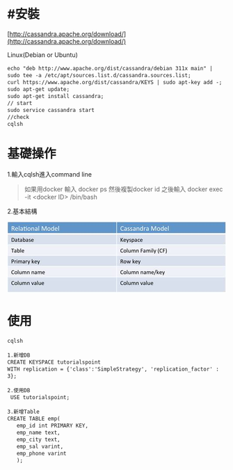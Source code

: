 # \#安裝

[http://cassandra.apache.org/download/](http://cassandra.apache.org/download/)

Linux\(Debian or Ubuntu\)

```
echo "deb http://www.apache.org/dist/cassandra/debian 311x main" | sudo tee -a /etc/apt/sources.list.d/cassandra.sources.list;
curl https://www.apache.org/dist/cassandra/KEYS | sudo apt-key add -;
sudo apt-get update;
sudo apt-get install cassandra;
// start
sudo service cassandra start
//check
cqlsh
```

# 

# 基礎操作

1.輸入cqlsh進入command line

> 如果用docker 輸入 docker ps 然後複製docker id 之後輸入 docker exec -it &lt;docker ID&gt; /bin/bash

2.基本結構

![](/assets/analogy.jpg)



# 使用

```
cqlsh

1.新增DB
CREATE KEYSPACE tutorialspoint
WITH replication = {'class':'SimpleStrategy', 'replication_factor' : 3};

2.使用DB
 USE tutorialspoint;
 
3.新增Table
CREATE TABLE emp(
   emp_id int PRIMARY KEY,
   emp_name text,
   emp_city text,
   emp_sal varint,
   emp_phone varint
   );
```



